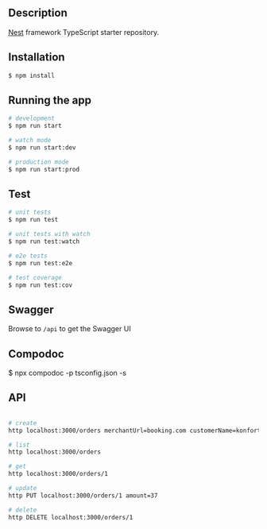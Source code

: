## Description

[Nest](https://github.com/nestjs/nest) framework TypeScript starter repository.

## Installation

```bash
$ npm install
```

## Running the app

```bash
# development
$ npm run start

# watch mode
$ npm run start:dev

# production mode
$ npm run start:prod
```

## Test

```bash
# unit tests
$ npm run test

# unit tests with watch
$ npm run test:watch

# e2e tests
$ npm run test:e2e

# test coverage
$ npm run test:cov
```

## Swagger

Browse to `/api` to get the Swagger UI

## Compodoc

$ npx compodoc -p tsconfig.json -s

## API

```bash

# create
http localhost:3000/orders merchantUrl=booking.com customerName=konfortes amount=73

# list
http localhost:3000/orders

# get
http localhost:3000/orders/1

# update
http PUT localhost:3000/orders/1 amount=37

# delete
http DELETE localhost:3000/orders/1
```